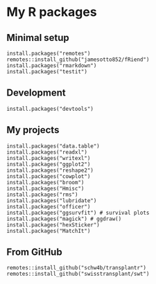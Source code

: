 # My R packages

## Minimal setup
    install.packages("remotes")
    remotes::install_github("jamesotto852/fRiend")
    install.packages("rmarkdown")
    install.packages("testit")
## Development
    install.packages("devtools")
## My projects
    install.packages("data.table")
    install.packages("readxl")
    install.packages("writexl")
    install.packages("ggplot2")
    install.packages("reshape2")
    install.packages("cowplot")
    install.packages("broom")
    install.packages("Hmisc")
    install.packages("rms")
    install.packages("lubridate")
    install.packages("officer")
    install.packages("ggsurvfit") # survival plots
    install.packages("magick") # ggdraw()
    install.packages("hexSticker")
    install.packages("MatchIt")
    
## From GitHub
    remotes::install_github("schw4b/transplantr")
    remotes::install_github("swisstransplant/swt")
